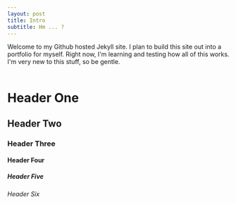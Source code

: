 ```yaml
---
layout: post
title: Intro
subtitle: Hm ... ?
---
```


Welcome to my Github hosted Jekyll site. I plan to build this site out into a portfolio for myself. Right now, I'm learning and testing how all of this works. I'm very new to this stuff, so be gentle.<br>
<br>
<h1>Header One</h1>

<h2>Header Two</h2>

<h3>Header Three</h3>

<h4>Header Four</h4>

<h5>Header Five</h5>

<h6>Header Six</h6>